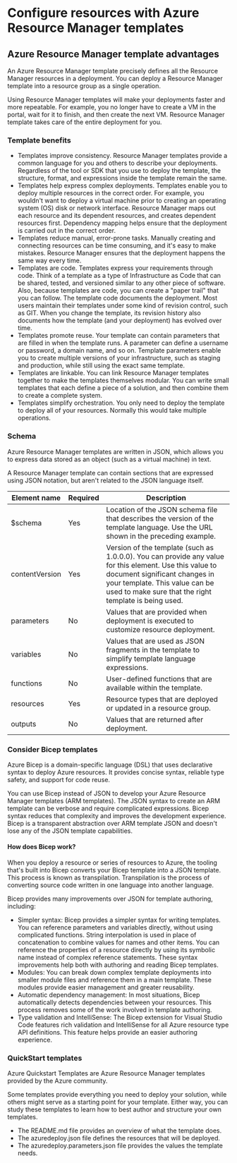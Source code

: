 # Configure resources with Azure Resource Manager templates

## Azure Resource Manager template advantages

An Azure Resource Manager template precisely defines all the Resource Manager resources in a deployment. You can deploy a Resource Manager template into a resource group as a single operation.

Using Resource Manager templates will make your deployments faster and more repeatable. For example, you no longer have to create a VM in the portal, wait for it to finish, and then create the next VM. Resource Manager template takes care of the entire deployment for you.

### Template benefits

* Templates improve consistency. Resource Manager templates provide a common language for you and others to describe your deployments. Regardless of the tool or SDK that you use to deploy the template, the structure, format, and expressions inside the template remain the same.
* Templates help express complex deployments. Templates enable you to deploy multiple resources in the correct order. For example, you wouldn't want to deploy a virtual machine prior to creating an operating system (OS) disk or network interface. Resource Manager maps out each resource and its dependent resources, and creates dependent resources first. Dependency mapping helps ensure that the deployment is carried out in the correct order.
* Templates reduce manual, error-prone tasks. Manually creating and connecting resources can be time consuming, and it's easy to make mistakes. Resource Manager ensures that the deployment happens the same way every time.
* Templates are code. Templates express your requirements through code. Think of a template as a type of Infrastructure as Code that can be shared, tested, and versioned similar to any other piece of software. Also, because templates are code, you can create a "paper trail" that you can follow. The template code documents the deployment. Most users maintain their templates under some kind of revision control, such as GIT. When you change the template, its revision history also documents how the template (and your deployment) has evolved over time.
* Templates promote reuse. Your template can contain parameters that are filled in when the template runs. A parameter can define a username or password, a domain name, and so on. Template parameters enable you to create multiple versions of your infrastructure, such as staging and production, while still using the exact same template.
* Templates are linkable. You can link Resource Manager templates together to make the templates themselves modular. You can write small templates that each define a piece of a solution, and then combine them to create a complete system.
* Templates simplify orchestration. You only need to deploy the template to deploy all of your resources. Normally this would take multiple operations.

### Schema

Azure Resource Manager templates are written in JSON, which allows you to express data stored as an object (such as a virtual machine) in text.

A Resource Manager template can contain sections that are expressed using JSON notation, but aren't related to the JSON language itself.

| Element name | Required | Description |
|--------------|----------|-------------|
| $schema | Yes | Location of the JSON schema file that describes the version of the template language. Use the URL shown in the preceding example. |
| contentVersion | Yes | Version of the template (such as 1.0.0.0). You can provide any value for this element. Use this value to document significant changes in your template. This value can be used to make sure that the right template is being used. |
| parameters | No | Values that are provided when deployment is executed to customize resource deployment. |
| variables | No | Values that are used as JSON fragments in the template to simplify template language expressions. |
| functions | No | User-defined functions that are available within the template. |
| resources | Yes | Resource types that are deployed or updated in a resource group. |
| outputs | No | Values that are returned after deployment. |

### Consider Bicep templates

Azure Bicep is a domain-specific language (DSL) that uses declarative syntax to deploy Azure resources. It provides concise syntax, reliable type safety, and support for code reuse.

You can use Bicep instead of JSON to develop your Azure Resource Manager templates (ARM templates). The JSON syntax to create an ARM template can be verbose and require complicated expressions. Bicep syntax reduces that complexity and improves the development experience. Bicep is a transparent abstraction over ARM template JSON and doesn't lose any of the JSON template capabilities.

#### How does Bicep work?

When you deploy a resource or series of resources to Azure, the tooling that's built into Bicep converts your Bicep template into a JSON template. This process is known as transpilation. Transpilation is the process of converting source code written in one language into another language.

Bicep provides many improvements over JSON for template authoring, including:

* Simpler syntax: Bicep provides a simpler syntax for writing templates. You can reference parameters and variables directly, without using complicated functions. String interpolation is used in place of concatenation to combine values for names and other items. You can reference the properties of a resource directly by using its symbolic name instead of complex reference statements. These syntax improvements help both with authoring and reading Bicep templates.
* Modules: You can break down complex template deployments into smaller module files and reference them in a main template. These modules provide easier management and greater reusability.
* Automatic dependency management: In most situations, Bicep automatically detects dependencies between your resources. This process removes some of the work involved in template authoring.
* Type validation and IntelliSense: The Bicep extension for Visual Studio Code features rich validation and IntelliSense for all Azure resource type API definitions. This feature helps provide an easier authoring experience.

### QuickStart templates

Azure Quickstart Templates are Azure Resource Manager templates provided by the Azure community.

Some templates provide everything you need to deploy your solution, while others might serve as a starting point for your template. Either way, you can study these templates to learn how to best author and structure your own templates.

* The README.md file provides an overview of what the template does.
* The azuredeploy.json file defines the resources that will be deployed.
* The azuredeploy.parameters.json file provides the values the template needs.
